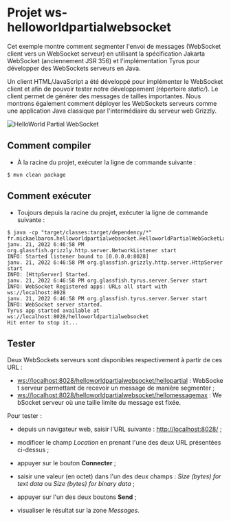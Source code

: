 # Projet ws-helloworldpartialwebsocket

Cet exemple montre comment segmenter l'envoi de messages (WebSocket client vers un WebSocket serveur) en utilisant la spécification Jakarta WebSocket (anciennement JSR 356) et l'implémentation Tyrus pour développer des WebSockets serveurs en Java.

Un client HTML/JavaScript a été développé pour implémenter le WebSocket client et afin de pouvoir tester notre développement (répertoire _static/_). Le client permet de générer des messages de tailles importantes. Nous montrons également comment déployer les WebSockets serveurs comme une application Java classique par l'intermédiaire du serveur web Grizzly.

![HelloWorld Partial WebSocket](./images/ws-helloworldpartial.png "HelloWorld Partial WebSocket")

## Comment compiler

* À la racine du projet, exécuter la ligne de commande suivante :

```console
$ mvn clean package
```

## Comment exécuter

* Toujours depuis la racine du projet, exécuter la ligne de commande suivante :

```console
$ java -cp "target/classes:target/dependency/*" fr.mickaelbaron.helloworldpartialwebsocket.HelloworldPartialWebSocketLauncher
janv. 21, 2022 6:46:58 PM org.glassfish.grizzly.http.server.NetworkListener start
INFO: Started listener bound to [0.0.0.0:8028]
janv. 21, 2022 6:46:58 PM org.glassfish.grizzly.http.server.HttpServer start
INFO: [HttpServer] Started.
janv. 21, 2022 6:46:58 PM org.glassfish.tyrus.server.Server start
INFO: WebSocket Registered apps: URLs all start with ws://localhost:8028
janv. 21, 2022 6:46:58 PM org.glassfish.tyrus.server.Server start
INFO: WebSocket server started.
Tyrus app started available at ws://localhost:8028/helloworldpartialwebsocket
Hit enter to stop it...
```

## Tester

Deux WebSockets serveurs sont disponibles respectivement à partir de ces URL :

* <ws://localhost:8028/helloworldpartialwebsocket/hellopartial> : WebSocket serveur permettant de recevoir un message de manière segmenter ;
* <ws://localhost:8028/helloworldpartialwebsocket/hellomessagemax> : WebSocket serveur où une taille limite du message est fixée.

Pour tester :

* depuis un navigateur web, saisir l'URL suivante : <http://localhost:8028/> ;

* modificer le champ _Location_ en prenant l'une des deux URL présentées ci-dessus ;

* appuyer sur le bouton **Connecter** ;

* saisir une valeur (en octet) dans l'un des deux champs : _Size (bytes) for text data_ ou _Size (bytes) for binary data_ ;

* appuyer sur l'un des deux boutons **Send** ;

* visualiser le résultat sur la zone _Messages_.